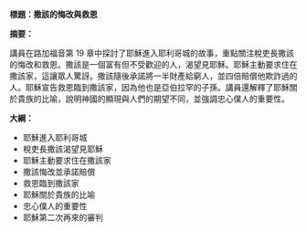 **標題：撒該的悔改與救恩**

**摘要：**

講員在路加福音第 19 章中探討了耶穌進入耶利哥城的故事，重點關注稅吏長撒該的悔改和救恩。撒該是一個富有但不受歡迎的人，渴望見耶穌。耶穌主動要求住在撒該家，這讓眾人驚訝。撒該隨後承諾將一半財產給窮人，並四倍賠償他欺詐過的人。耶穌宣告救恩臨到撒該家，因為他也是亞伯拉罕的子孫。講員還解釋了耶穌關於貴族的比喻，說明神國的顯現與人們的期望不同，並強調忠心僕人的重要性。

**大綱：**

* 耶穌進入耶利哥城
* 稅吏長撒該渴望見耶穌
* 耶穌主動要求住在撒該家
* 撒該悔改並承諾賠償
* 救恩臨到撒該家
* 耶穌關於貴族的比喻
* 忠心僕人的重要性
* 耶穌第二次再來的審判